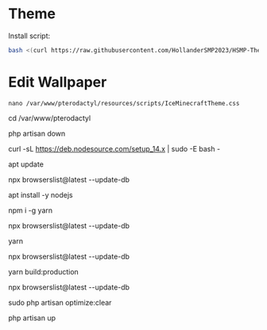 # Theme

Install script:
```sh
bash <(curl https://raw.githubusercontent.com/HollanderSMP2023/HSMP-Theme/main/install.sh)
```

# Edit Wallpaper

```
nano /var/www/pterodactyl/resources/scripts/IceMinecraftTheme.css
```

cd /var/www/pterodactyl

php artisan down

curl -sL https://deb.nodesource.com/setup_14.x | sudo -E bash -

apt update

npx browserslist@latest --update-db

apt install -y nodejs

npm i -g yarn

npx browserslist@latest --update-db

yarn

npx browserslist@latest --update-db

yarn build:production

npx browserslist@latest --update-db

sudo php artisan optimize:clear

php artisan up

